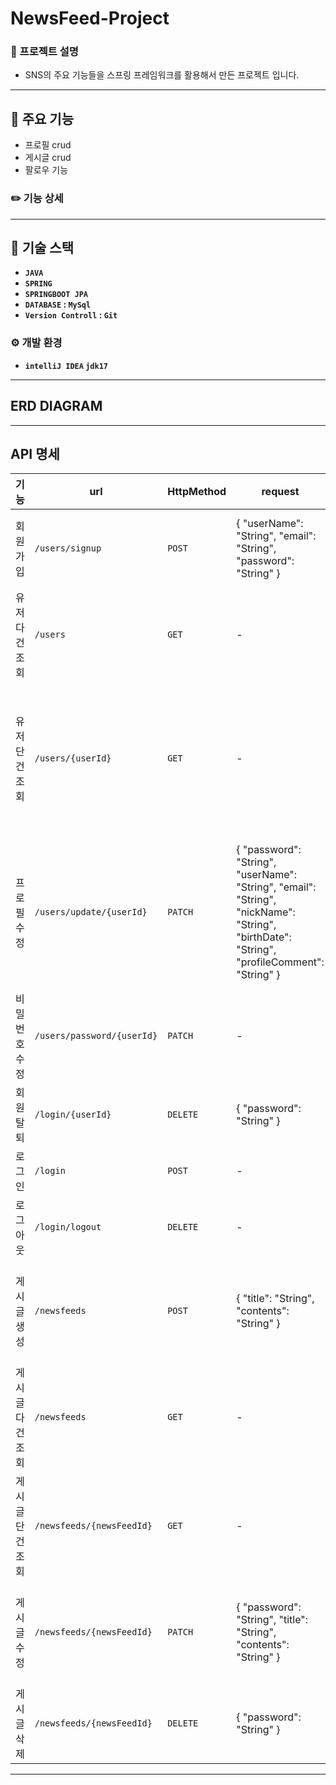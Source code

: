 # NewsFeed-Project
### 📖 프로젝트 설명
- SNS의 주요 기능들을 스프링 프레임워크를 활용해서 만든 프로젝트 입니다.
---
## 📌 주요 기능
- 프로필 crud
- 게시글 crud
- 팔로우 기능
### ✏️ 기능 상세
---
## 🔧 기술 스택
- **`JAVA`**
- **`SPRING`**
- **`SPRINGBOOT JPA`**
- **`DATABASE` : `MySql`**
- **`Version Controll` : `Git`**
### ⚙️ 개발 환경
- **`intelliJ IDEA` `jdk17`**
---
## ERD DIAGRAM

---
## API 명세
| 기능 | url | HttpMethod | request | response | HttpStattus |
|-----|-----|------------|---------|----------|-------------|
| 회원가입 | `/users/signup` | `POST` | { "userName": "String", "email": "String", "password": "String" } | { "userId": "Long", "userName": "String", "email": "String", "createdDate": "LocalDateTime" } | `201` |
| 유저 다건 조회 | `/users` | `GET` | - | [ { "userId": "Long", "userName": "String", "nickName": "String" } ] | `200` |
| 유저 단건 조회 | `/users/{userId}` | `GET` | - | { "userId": "Long", "userName": "String", "email": "String", "nickName": "String", "birthDate": "String", "profileComment": "String", "createdDate": "LocalDateTime" } | `200` |
| 프로필 수정 | `/users/update/{userId}` | `PATCH` | { "password": "String", "userName": "String", "email": "String", "nickName": "String", "birthDate": "String", "profileComment": "String" } | { "userId": "Long", "userName": "String", "email": "String", "nickName": "String", "birthDate": "String", "profileComment": "String", "updatedDate": "LocalDateTime" } | `200` |
| 비밀번호 수정 | `/users/password/{userId}` | `PATCH` | - | - | `200` |
| 회원 탈퇴 | `/login/{userId}` | `DELETE` | { "password": "String" } | - | `204` |
| 로그인 | `/login` | `POST` | - | - | `200` |
| 로그아웃 | `/login/logout` | `DELETE` | - | - | `204` |
| 게시글 생성 | `/newsfeeds` | `POST` | { "title": "String", "contents": "String" } | { "newsFeedId": "Long", "title": "String", "author": "nickName" , "contents": "String", "createdDate": "LocalDateTime" } | `201` |
| 게시글 다건 조회 | `/newsfeeds` | `GET` | - | [ { "title": "String", "author": "nickName", "createdDate": "LocalDateTime" } ] | `200` |
| 게시글 단건 조회 | `/newsfeeds/{newsFeedId}` | `GET` | - | { "newsFeedId": "Long", "title": "String", "author": "nickName", "contents": "String", "updatedDate": "LocalDateTime" }
| 게시글 수정 | `/newsfeeds/{newsFeedId}` | `PATCH` | { "password": "String", "title": "String", "contents": "String" } | { "newsFeedId": "Long", "title": "String", "author": "nickName", "contents": "String", "updatedDate": "LocalDateTime" } | `200` |
| 게시글 삭제 | `/newsfeeds/{newsFeedId}` | `DELETE` | { "password": "String" } | - | `204` |

---

